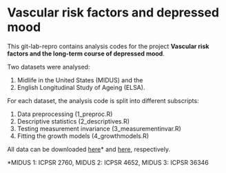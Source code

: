 # Vascular risk factors and depressed mood

This git-lab-repro contains analysis codes for the project **Vascular risk factors and the long-term course of depressed mood**. 

Two datasets were analysed: 

1. Midlife in the United States (MIDUS) and the 
2. English Longitudinal Study of Ageing (ELSA). 

For each dataset, the analysis code is split into different subscripts:

1. Data preprocessing (1_preproc.R)
2. Descriptive statistics (2_descriptives.R)
3. Testing measurement invariance (3_measurementinvar.R)
4. Fitting the growth models (4_growthmodels.R)

All data can be downloaded [here](https://www.icpsr.umich.edu/icpsrweb/ICPSR/series/203)* and [here](https://beta.ukdataservice.ac.uk/datacatalogue/series/series?id=200011), respectively. 

*MIDUS 1: ICPSR 2760, MIDUS 2: ICPSR 4652, MIDUS 3: ICPSR 36346
